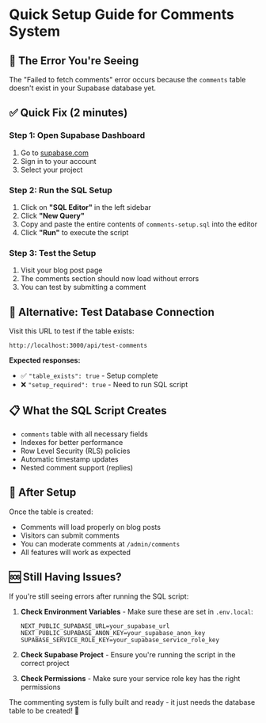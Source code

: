 # Quick Setup Guide for Comments System

## 🚨 The Error You're Seeing

The "Failed to fetch comments" error occurs because the `comments` table doesn't exist in your Supabase database yet.

## ✅ Quick Fix (2 minutes)

### Step 1: Open Supabase Dashboard
1. Go to [supabase.com](https://supabase.com)
2. Sign in to your account
3. Select your project

### Step 2: Run the SQL Setup
1. Click on **"SQL Editor"** in the left sidebar
2. Click **"New Query"**
3. Copy and paste the entire contents of `comments-setup.sql` into the editor
4. Click **"Run"** to execute the script

### Step 3: Test the Setup
1. Visit your blog post page
2. The comments section should now load without errors
3. You can test by submitting a comment

## 🔧 Alternative: Test Database Connection

Visit this URL to test if the table exists:
```
http://localhost:3000/api/test-comments
```

**Expected responses:**
- ✅ `"table_exists": true` - Setup complete
- ❌ `"setup_required": true` - Need to run SQL script

## 📋 What the SQL Script Creates

- `comments` table with all necessary fields
- Indexes for better performance
- Row Level Security (RLS) policies
- Automatic timestamp updates
- Nested comment support (replies)

## 🎯 After Setup

Once the table is created:
- Comments will load properly on blog posts
- Visitors can submit comments
- You can moderate comments at `/admin/comments`
- All features will work as expected

## 🆘 Still Having Issues?

If you're still seeing errors after running the SQL script:

1. **Check Environment Variables** - Make sure these are set in `.env.local`:
   ```
   NEXT_PUBLIC_SUPABASE_URL=your_supabase_url
   NEXT_PUBLIC_SUPABASE_ANON_KEY=your_supabase_anon_key
   SUPABASE_SERVICE_ROLE_KEY=your_supabase_service_role_key
   ```

2. **Check Supabase Project** - Ensure you're running the script in the correct project

3. **Check Permissions** - Make sure your service role key has the right permissions

The commenting system is fully built and ready - it just needs the database table to be created! 🚀
